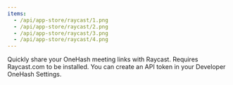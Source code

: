 ```yaml
---
items:
  - /api/app-store/raycast/1.png
  - /api/app-store/raycast/2.png
  - /api/app-store/raycast/3.png
  - /api/app-store/raycast/4.png
---
```


Quickly share your OneHash meeting links with Raycast. Requires Raycast.com to be installed. You can create an API token in your Developer OneHash Settings.
